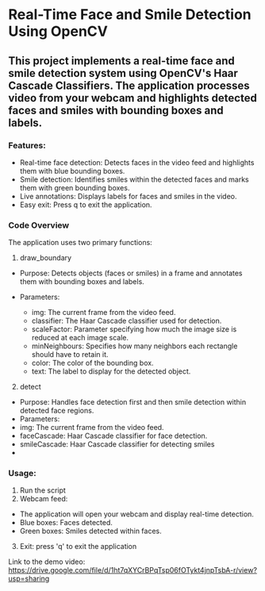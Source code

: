# Real-Time Face and Smile Detection Using OpenCV
## This project implements a real-time face and smile detection system using OpenCV's Haar Cascade Classifiers. The application processes video from your webcam and highlights detected faces and smiles with bounding boxes and labels.

### Features:
* Real-time face detection: Detects faces in the video feed and highlights them with blue bounding boxes.
* Smile detection: Identifies smiles within the detected faces and marks them with green bounding boxes.
* Live annotations: Displays labels for faces and smiles in the video.
* Easy exit: Press q to exit the application.
  
### Code Overview
The application uses two primary functions:

1. draw_boundary
* Purpose: Detects objects (faces or smiles) in a frame and annotates them with bounding boxes and labels.

* Parameters:
  * img: The current frame from the video feed.
  * classifier: The Haar Cascade classifier used for detection.
  * scaleFactor: Parameter specifying how much the image size is reduced at each image scale.
  * minNeighbours: Specifies how many neighbors each rectangle should have to retain it.
  * color: The color of the bounding box.
  * text: The label to display for the detected object.

2. detect
  * Purpose: Handles face detection first and then smile detection within detected face regions.
  * Parameters:
  * img: The current frame from the video feed.
  * faceCascade: Haar Cascade classifier for face detection.
  * smileCascade: Haar Cascade classifier for detecting smiles
  * 
### Usage:
1. Run the script
2. Webcam feed:
* The application will open your webcam and display real-time detection.
* Blue boxes: Faces detected.
* Green boxes: Smiles detected within faces.
3. Exit: press 'q' to exit the application

  Link to the demo video: https://drive.google.com/file/d/1ht7qXYCrBPqTsp06fOTykt4jnpTsbA-r/view?usp=sharing

